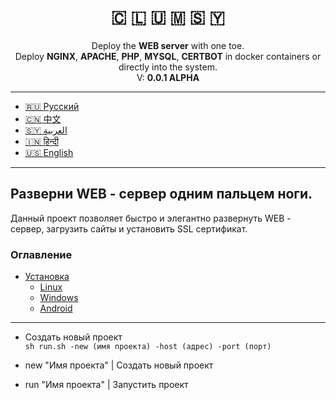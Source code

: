 <p align="center">
    <h1 align="center" style="">🇨​​​​​ 🇱​​​​​ 🇺​​​​​ 🇲​​​​​ 🇸​​​​​ 🇾​​​​​</h1>
    <p align="center">
        Deploy the <b>WEB server</b> with one toe.
        <br> Deploy <b>NGINX</b>, <b>APACHE</b>, <b>PHP</b>, <b>MYSQL</b>, <b>CERTBOT</b> in docker containers or directly into the system.
        <br> V: <b>0.0.1 ALPHA</b>
    <p>
</p>

___

 - [🇷🇺 Русский](#ru)
 - [🇨🇳 中文](#cn)
 - [🇸🇾 العربية](#sy)
 - [🇮🇳 हिन्दी](#in)
 - [🇺🇸 English](#ru)


[//]: # (Выберите язык | 选择一种语言 | Select language | एक भाषा का चयन करें | اختر لغة<br>)

[//]: # (| - [🇷🇺 Русский]&#40;#ru&#41; - | - - [🇨🇳 中文]&#40;#cn&#41; - - -|- - -[🇺🇸 English]&#40;#ru&#41; - - - | - - - 🇮🇳 हिन्दी - - - - | 🇸🇾 العربية)


[//]: # (```)

[//]: # (SUPPORT:)

[//]: # (    _ Linux)

[//]: # (        Fedora)

[//]: # (    _ Windows)

[//]: # (        7, 8, 10)

[//]: # (    _ Android)

[//]: # (        6, 7, 8, 9, 10, 11, 12)

[//]: # (```)

[//]: # (```)

[//]: # (CHANGELOG:)

[//]: # (    1. Add: Apache)

[//]: # (    2. Destroy: Serv.txt)

[//]: # (```)

___

## <a name="ru">Разверни WEB - сервер одним пальцем ноги.</a>

Данный проект позволяет быстро и элегантно развернуть WEB - сервер, загрузить сайты и установить SSL сертификат.

### Оглавление
- [Установка](#ru_install)
  - [Linux](#ru_install_linux)
  - [Windows](#ru_install_windows)
  - [Android](#ru_install_android)
---

- Создать новый проект <br>
```sh run.sh -new (имя проекта) -host (адрес) -port (порт)```

- new "Имя проекта" | Создать новый проект <br>
- run "Имя проекта" | Запустить проект